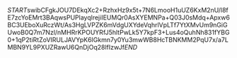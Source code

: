 $START$swibCFgkJOU7DEkqXc2+RzhxHz9x5t+7N6LmooH1uUZ6KxM2nU/l8fE7zcYoEMrt3BAqwsPUPlayqlrejiIEUMQr0AsXYEMNPa+Q03J0sMdq+Apxw6BC3UEboXuRczWt/As3HgLVPZK6mVdgUXYdeVqhrlVpLTf7YtXMvUm9nGiGUwoB0Q7m7Nzl/nMHRrKPOUYRfJ5hltPwLk5Y7kpF3+Lus4oQuhNh831fYBG0+1qP2tiRtZoVIRULJAVYpK6IGkmn7y0Yu3mwWB8HcTBNKMM2PqU7x/a7LMBN9YL9PXUZRawU6QnDjOq28lfIzwJf$END$